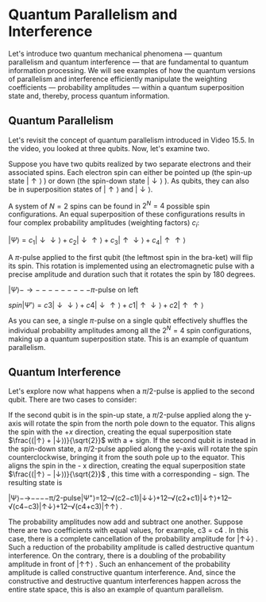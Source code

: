 # Quantum Parallelism and Interference

Let's introduce two quantum mechanical phenomena —  quantum parallelism  and  quantum interference  — that are fundamental to quantum information processing. We will see examples of how the quantum versions of parallelism and interference efficiently manipulate the weighting coefficients —  probability amplitudes  — within a quantum superposition state and, thereby, process quantum information.

## Quantum Parallelism

Let's revisit the concept of quantum parallelism introduced in Video 15.5. In the video, you looked at three qubits. Now, let's examine two.

Suppose you have two qubits realized by two separate electrons and their associated spins. Each electron spin can either be pointed up (the spin-up state $|↑⟩$ ) or down (the spin-down state $|↓⟩$ ). As qubits, they can also be in superposition states of $|↑⟩$ and $|↓⟩$.

A system of  $N = 2$ spins can be found in $2^N = 4$ possible spin configurations. An equal superposition of these configurations results in four complex probability amplitudes (weighting factors) $c_i$:

$|Ψ⟩=c_1|↓↓⟩ + c_2|↓↑⟩ + c_3|↑↓⟩ + c_4|↑↑⟩$

A  $π$-pulse applied to the first qubit (the leftmost spin in the bra-ket) will flip its spin. This rotation is implemented using an electromagnetic pulse with a precise amplitude and duration such that it rotates the spin by $180$ degrees.

$|Ψ⟩−→−−−−−−−−− π$-pulse on left

$spin|Ψ′⟩ = c3|↓↓⟩ + c4|↓↑⟩ +c1|↑↓⟩ + c2|↑↑⟩$

As you can see, a single $π$-pulse on a single qubit effectively shuffles the individual probability amplitudes among all the $2^N = 4$ spin configurations, making up a quantum superposition state. This is an example of quantum parallelism.

## Quantum Interference

Let's explore now what happens when a $π/2$-pulse is applied to the second qubit. There are two cases to consider:

If the second qubit is in the spin-up state, a  $π/2$-pulse applied along the y-axis will rotate the spin from the north pole down to the equator. This aligns the spin with the $+x$ direction, creating the equal superposition state  $\frac{(|↑⟩ + |↓⟩)}{\sqrt{2}}$  with a $+$ sign.
If the second qubit is instead in the spin-down state, a  $π /2$-pulse applied along the y-axis will rotate the spin counterclockwise, bringing it from the south pole up to the equator. This aligns the spin in the - x direction, creating the equal superposition state  $\frac{(|↑⟩ − |↓⟩)}{\sqrt{2}}$ , this time with a corresponding $-$ sign.
The resulting state is

|Ψ⟩−→−−−−π/2-pulse|Ψ"⟩=12–√(c2−c1)|↓↓⟩+12–√(c2+c1)|↓↑⟩+12–√(c4−c3)|↑↓⟩+12–√(c4+c3)|↑↑⟩ .

The probability amplitudes now add and subtract one another. Suppose there are two coefficients with equal values, for example,  c3 = c4 . In this case, there is a complete cancellation of the probability amplitude for  |↑↓⟩ . Such a reduction of the probability amplitude is called destructive quantum interference. On the contrary, there is a doubling of the probability amplitude in front of  |↑↑⟩ . Such an enhancement of the probability amplitude is called constructive quantum interference. And, since the constructive and destructive quantum interferences happen across the entire state space, this is also an example of quantum parallelism.